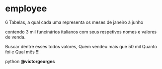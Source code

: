# employee
6 Tabelas, a qual cada uma representa os meses de janeiro à junho


contendo 3 mil funcinários italianos com seus respetivos nomes e valores de venda.

Buscar dentre esses todos valores,
Quem vendeu mais que 50 mil
Quanto foi e 
Qual mês !!!

python
<b> @victorgeorges <b>
